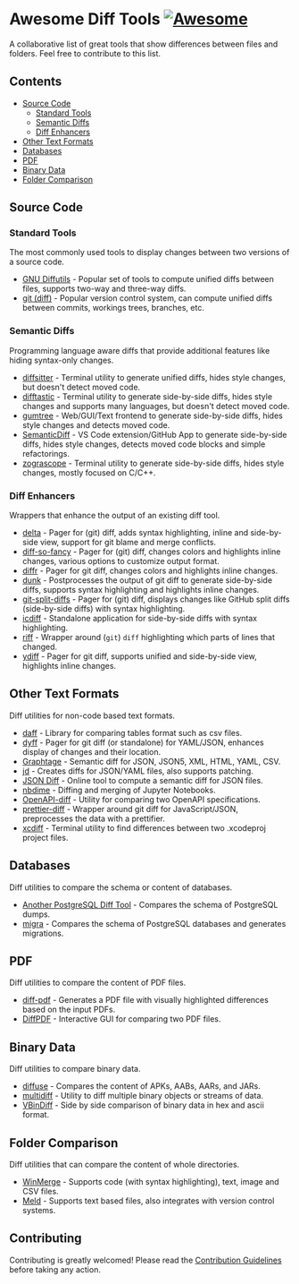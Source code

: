# Awesome Diff Tools [![Awesome](https://awesome.re/badge.svg)](https://awesome.re)

A collaborative list of great tools that show differences between files and folders. Feel free to contribute to this list.

## Contents

- [Source Code](#source-code)
  - [Standard Tools](#standard-tools)
  - [Semantic Diffs](#semantic-diffs)
  - [Diff Enhancers](#diff-enhancers)
- [Other Text Formats](#other-text-formats)
- [Databases](#databases)
- [PDF](#pdf)
- [Binary Data](#binary-data)
- [Folder Comparison](#folder-comparison)

## Source Code

### Standard Tools

The most commonly used tools to display changes between two versions of a source code.

- [GNU Diffutils](https://www.gnu.org/software/diffutils/) - Popular set of tools to compute unified diffs between files, supports two-way and three-way diffs.
- [git (diff)](https://git-scm.com/) - Popular version control system, can compute unified diffs between commits, workings trees, branches, etc.

### Semantic Diffs

Programming language aware diffs that provide additional features like hiding syntax-only changes.

- [diffsitter](https://github.com/afnanenayet/diffsitter) - Terminal utility to generate unified diffs, hides style changes, but doesn't detect moved code.
- [difftastic](https://github.com/Wilfred/difftastic) - Terminal utility to generate side-by-side diffs, hides style changes and supports many languages, but doesn't detect moved code.
- [gumtree](https://github.com/GumTreeDiff/gumtree) - Web/GUI/Text frontend to generate side-by-side diffs, hides style changes and detects moved code.
- [SemanticDiff](https://semanticdiff.com) - VS Code extension/GitHub App to generate side-by-side diffs, hides style changes, detects moved code blocks and simple refactorings.
- [zograscope](https://github.com/xaizek/zograscope) - Terminal utility to generate side-by-side diffs, hides style changes, mostly focused on C/C++.

### Diff Enhancers

Wrappers that enhance the output of an existing diff tool.

- [delta](https://github.com/dandavison/delta) - Pager for (git) diff, adds syntax highlighting, inline and side-by-side view, support for git blame and merge conflicts.
- [diff-so-fancy](https://github.com/so-fancy/diff-so-fancy) - Pager for (git) diff, changes colors and highlights inline changes, various options to customize output format.
- [diffr](https://github.com/mookid/diffr) - Pager for git diff, changes colors and highlights inline changes.
- [dunk](https://github.com/darrenburns/dunk) - Postprocesses the output of git diff to generate side-by-side diffs, supports syntax highlighting and highlights inline changes.
- [git-split-diffs](https://github.com/banga/git-split-diffs) - Pager for (git) diff, displays changes like GitHub split diffs (side-by-side diffs) with syntax highlighting.
- [icdiff](https://github.com/jeffkaufman/icdiff) - Standalone application for side-by-side diffs with syntax highlighting.
- [riff](https://github.com/walles/riff) - Wrapper around (`git`) `diff` highlighting which parts of lines that changed.
- [ydiff](https://github.com/ymattw/ydiff) - Pager for git diff, supports unified and side-by-side view, highlights inline changes.


## Other Text Formats

Diff utilities for non-code based text formats.

- [daff](https://github.com/paulfitz/daff) - Library for comparing tables format such as csv files.
- [dyff](https://github.com/homeport/dyff) - Pager for git diff (or standalone) for YAML/JSON, enhances display of changes and their location.
- [Graphtage](https://github.com/trailofbits/graphtage) - Semantic diff for JSON, JSON5, XML, HTML, YAML, CSV.
- [jd](https://github.com/josephburnett/jd) - Creates diffs for JSON/YAML files, also supports patching.
- [JSON Diff](https://www.jsondiff.com/) - Online tool to compute a semantic diff for JSON files.
- [nbdime](https://nbdime.readthedocs.io/en/latest/) - Diffing and merging of Jupyter Notebooks.
- [OpenAPI-diff](https://github.com/OpenAPITools/openapi-diff) - Utility for comparing two OpenAPI specifications.
- [prettier-diff](https://github.com/josephfrazier/prettier-diff) - Wrapper around git diff for JavaScript/JSON, preprocesses the data with a prettifier.
- [xcdiff](https://github.com/bloomberg/xcdiff) - Terminal utility to find differences between two .xcodeproj project files.

## Databases

Diff utilities to compare the schema or content of databases.

- [Another PostgreSQL Diff Tool](https://github.com/fordfrog/apgdiff) - Compares the schema of PostgreSQL dumps.
- [migra](https://github.com/djrobstep/migra) - Compares the schema of PostgreSQL databases and generates migrations.

## PDF

Diff utilities to compare the content of PDF files.

- [diff-pdf](https://vslavik.github.io/diff-pdf/) - Generates a PDF file with visually highlighted differences based on the input PDFs.
- [DiffPDF](https://www.qtrac.eu/diffpdf.html) - Interactive GUI for comparing two PDF files.

## Binary Data

Diff utilities to compare binary data.

- [diffuse](https://github.com/JakeWharton/diffuse) - Compares the content of APKs, AABs, AARs, and JARs.
- [multidiff](https://github.com/juhakivekas/multidiff) - Utility to diff multiple binary objects or streams of data.
- [VBinDiff](https://www.cjmweb.net/vbindiff/) - Side by side comparison of binary data in hex and ascii format.

## Folder Comparison

Diff utilities that can compare the content of whole directories.

- [WinMerge](https://winmerge.org) - Supports code (with syntax highlighting), text, image and CSV files.
- [Meld](https://meldmerge.org/) - Supports text based files, also integrates with version control systems.

## Contributing

Contributing is greatly welcomed! Please read the [Contribution Guidelines](Contributing.md) before taking any action.
